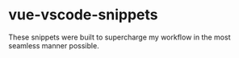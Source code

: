 # vue-vscode-snippets
These snippets were built to supercharge my workflow in the most seamless manner possible.
